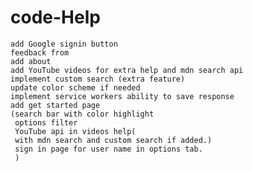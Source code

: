 # code-Help
    add Google signin button
    feedback from
    add about
    add YouTube videos for extra help and mdn search api
    implement custom search (extra feature)
    update color scheme if needed
    implement service workers ability to save response
    add get started page
    (search bar with color highlight 
     options filter
     YouTube api in videos help(
     with mdn search and custom search if added.)
     sign in page for user name in options tab.
     )
